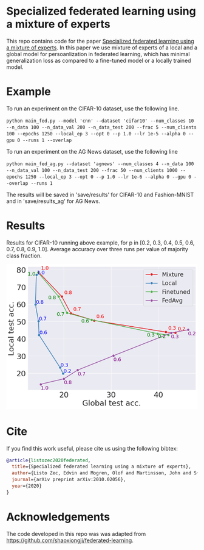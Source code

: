 # Specialized federated learning using a mixture of experts
This repo contains code for the paper [Specialized federated learning using a mixture of experts](https://arxiv.org/abs/2010.02056).
In this paper we use mixture of experts of a local and a global model for persoanlization in federated learning, which has minimal generalization loss as compared to a fine-tuned model or a locally trained model.

# Example
To run an experiment on the CIFAR-10 dataset, use the following line.

`python main_fed.py --model 'cnn' --dataset 'cifar10' --num_classes 10 --n_data 100 --n_data_val 200 --n_data_test 200 --frac 5 --num_clients 100 --epochs 1250 --local_ep 3 --opt 0 --p 1.0 --lr 1e-5 --alpha 0 --gpu 0 --runs 1 --overlap`

To run an experiment on the AG News dataset, use the following line

`python main_fed_ag.py --dataset 'agnews' --num_classes 4 --n_data 100 --n_data_val 100 --n_data_test 200 --frac 50 --num_clients 1000 --epochs 1250 --local_ep 3 --opt 0 --p 1.0 --lr 1e-6 --alpha 0 --gpu 0 --overlap --runs 1`

The results will be saved in 'save/results' for CIFAR-10 and Fashion-MNIST and in 'save/results_ag' for AG News.

# Results
Results for CIFAR-10 running above example, for p in [0.2, 0.3, 0.4, 0.5, 0.6, 0.7, 0.8, 0.9, 1.0].  Average accuracy over three runs per value of majority class fraction.

![cifar-10](https://github.com/edvinli/federated-learning-mixture/blob/main/figures/cifar10_opt0.png)

# Cite
If you find this work useful, please cite us using the following bibtex:
```bibtex
@article{listozec2020federated,
  title={Specialized federated learning using a mixture of experts},
  author={Listo Zec, Edvin and Mogren, Olof and Martinsson, John and S{\"u}tfeld, Leon Ren{\'e} and Gillblad, Daniel},
  journal={arXiv preprint arXiv:2010.02056},
  year={2020}
}

```

# Acknowledgements
The code developed in this repo was was adapted from https://github.com/shaoxiongji/federated-learning.
